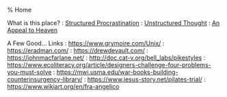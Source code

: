% Home

What is this place?
:	[Structured Procrastination](http://www.structuredprocrastination.com/)
:	[Unstructured Thought](/blog)
:	[An Appeal to Heaven](https://tile.loc.gov/storage-services/service/rbc/rbpe/rbpe33/rbpe337/33700100/001dr.jpg)

A Few Good... Links
:	<https://www.grymoire.com/Unix/>
:	<https://eradman.com/>
:	<https://drewdevault.com/>
:	<https://johnmacfarlane.net/>
:	<http://doc.cat-v.org/bell_labs/pikestyles>
:	<https://www.ecoliteracy.org/article/designers-challenge-four-problems-you-must-solve>
:	<https://mwi.usma.edu/war-books-building-counterinsurgency-library/>
:	<https://www.jesus-story.net/pilates-trial/>
:	<https://www.wikiart.org/en/fra-angelico>
